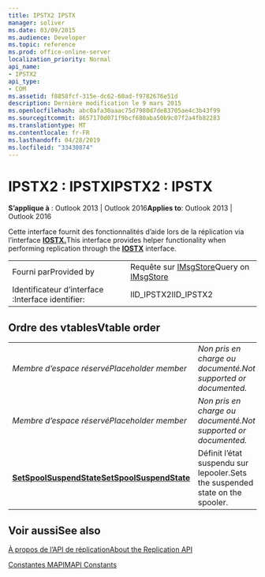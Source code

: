 ```yaml
---
title: IPSTX2 IPSTX
manager: soliver
ms.date: 03/09/2015
ms.audience: Developer
ms.topic: reference
ms.prod: office-online-server
localization_priority: Normal
api_name:
- IPSTX2
api_type:
- COM
ms.assetid: f8858fcf-315e-dc62-60ad-f9782676e51d
description: Dernière modification le 9 mars 2015
ms.openlocfilehash: abc0afa30aaac75d7980d7de83705ae4c3b43f99
ms.sourcegitcommit: 8657170d071f9bcf680aba50b9c07f2a4fb82283
ms.translationtype: MT
ms.contentlocale: fr-FR
ms.lasthandoff: 04/28/2019
ms.locfileid: "33430874"
---
```

# <a name="ipstx2--ipstx"></a><span data-ttu-id="79f77-103">IPSTX2 : IPSTX</span><span class="sxs-lookup"><span data-stu-id="79f77-103">IPSTX2 : IPSTX</span></span>

  
  
<span data-ttu-id="79f77-104">**S’applique à** : Outlook 2013 | Outlook 2016</span><span class="sxs-lookup"><span data-stu-id="79f77-104">**Applies to**: Outlook 2013 | Outlook 2016</span></span> 
  
<span data-ttu-id="79f77-105">Cette interface fournit des fonctionnalités d’aide lors de la réplication via l’interface **[IOSTX.](iostxiunknown.md)**</span><span class="sxs-lookup"><span data-stu-id="79f77-105">This interface provides helper functionality when performing replication through the **[IOSTX](iostxiunknown.md)** interface.</span></span> 
  
|||
|:-----|:-----|
|<span data-ttu-id="79f77-106">Fourni par</span><span class="sxs-lookup"><span data-stu-id="79f77-106">Provided by</span></span>  <br/> |<span data-ttu-id="79f77-107">Requête sur [IMsgStore](imsgstoreimapiprop.md)</span><span class="sxs-lookup"><span data-stu-id="79f77-107">Query on [IMsgStore](imsgstoreimapiprop.md)</span></span> <br/> |
|<span data-ttu-id="79f77-108">Identificateur d’interface :</span><span class="sxs-lookup"><span data-stu-id="79f77-108">Interface identifier:</span></span>  <br/> |<span data-ttu-id="79f77-109">IID_IPSTX2</span><span class="sxs-lookup"><span data-stu-id="79f77-109">IID_IPSTX2</span></span>  <br/> |
   
## <a name="vtable-order"></a><span data-ttu-id="79f77-110">Ordre des vtables</span><span class="sxs-lookup"><span data-stu-id="79f77-110">Vtable order</span></span>

|||
|:-----|:-----|
| <span data-ttu-id="79f77-111">*Membre d’espace réservé*</span><span class="sxs-lookup"><span data-stu-id="79f77-111">*Placeholder member*</span></span>  <br/> | <span data-ttu-id="79f77-112">*Non pris en charge ou documenté.*</span><span class="sxs-lookup"><span data-stu-id="79f77-112">*Not supported or documented.*</span></span>  <br/> |
| <span data-ttu-id="79f77-113">*Membre d’espace réservé*</span><span class="sxs-lookup"><span data-stu-id="79f77-113">*Placeholder member*</span></span>  <br/> | <span data-ttu-id="79f77-114">*Non pris en charge ou documenté.*</span><span class="sxs-lookup"><span data-stu-id="79f77-114">*Not supported or documented.*</span></span>  <br/> |
|<span data-ttu-id="79f77-115">**[SetSpoolSuspendState](ipstx2-setspoolsuspendstate.md)**</span><span class="sxs-lookup"><span data-stu-id="79f77-115">**[SetSpoolSuspendState](ipstx2-setspoolsuspendstate.md)**</span></span> <br/> |<span data-ttu-id="79f77-116">Définit l’état suspendu sur lepooler.</span><span class="sxs-lookup"><span data-stu-id="79f77-116">Sets the suspended state on the spooler.</span></span>  <br/> |
   
## <a name="see-also"></a><span data-ttu-id="79f77-117">Voir aussi</span><span class="sxs-lookup"><span data-stu-id="79f77-117">See also</span></span>



[<span data-ttu-id="79f77-118">À propos de l’API de réplication</span><span class="sxs-lookup"><span data-stu-id="79f77-118">About the Replication API</span></span>](about-the-replication-api.md)
  
[<span data-ttu-id="79f77-119">Constantes MAPI</span><span class="sxs-lookup"><span data-stu-id="79f77-119">MAPI Constants</span></span>](mapi-constants.md)

